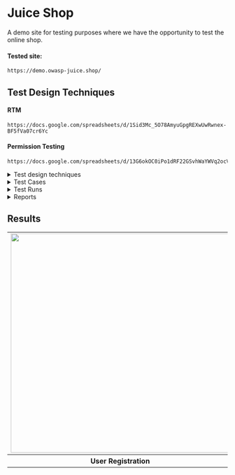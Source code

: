 # Juice Shop
A demo site for testing purposes where we have the opportunity to test the online shop.

#### Tested site:
```
https://demo.owasp-juice.shop/
```

## Test Design Techniques

#### RTM
```
https://docs.google.com/spreadsheets/d/1Sid3Mc_5O78AmyuGpgREXwUwRwnex-BF5fVa07cr6Yc
```

#### Permission Testing
```
https://docs.google.com/spreadsheets/d/13G6okOC0iPo1dRF22GSvhWaYWVq2ocVwi0OZSDSqWzg
```

<details>
  <summary>Test design techniques</summary>

  #### RTM
  ```
  https://docs.google.com/spreadsheets/d/1Sid3Mc_5O78AmyuGpgREXwUwRwnex-BF5fVa07cr6Yc
  ```
  #### Permission Testing
  ```
  https://docs.google.com/spreadsheets/d/13G6okOC0iPo1dRF22GSvhWaYWVq2ocVwi0OZSDSqWzg
  ```
</details>

<details>
  <summary>Test Cases</summary>

  #### User Registration
  ```
  https://docs.google.com/spreadsheets/d/1eOMcAUgbJ3SrhtMQ9HCIdAhw3L6_Cgtv1-rUfrv7mL0/edit?usp=drive_link
  ```

  #### Customer Feedback
  ```
  https://docs.google.com/spreadsheets/d/1Dm13UGKGai_wQ5zphfuQ6CVEpKR51qsypl0IlK_pPck/edit?usp=drive_link
  ```
</details>

<details>
  <summary>Test Runs</summary>

  #### User Registration
  ```
  https://docs.google.com/spreadsheets/d/1tnjt-eFNwCcnACCyL5IKrVPcpgUS894SXNmWGtfZau0/edit?usp=drive_link
  ```

  #### Customer Feedback
  ```
  https://docs.google.com/spreadsheets/d/1ssLntCU4BneS5117uz3_XD_vYN4J18fPsGJ_5vunFu8/edit?usp=drive_link
  ```
</details>

<details>
  <summary>Reports</summary>

  #### Bug Reports
  ```
  https://drive.google.com/drive/folders/10EZGWRHg5Oi_9i0LL3RjjAq2TPS-3UjV?usp=drive_link
  ```

  #### Test Reports
  ```
  https://docs.google.com/spreadsheets/d/1fHgEp69DU0veNnfR_LgOTJ_yAOObPdvEVD-TJXLo7sg
  ```
</details>

## Results
<table>
  <tr>
    <td><img src="https://github.com/LosKamilos91/juice-shop/assets/93448256/890f113a-02ca-4f88-9625-aebc2b6eccf2" width="500"></td>
    <td><img src="https://github.com/LosKamilos91/juice-shop/assets/93448256/06888825-7d92-453c-876c-e0584063a487" width="500"></td>
  </tr>
  <tr>
    <th align="center">User Registration</th>
    <th align="center">Customer Feedback</th>
  </tr>
</table>





